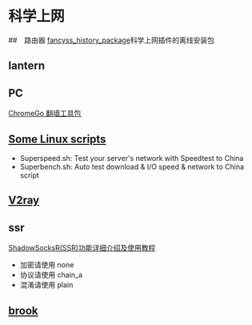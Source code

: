 # 科学上网

##　路由器
[fancyss_history_package](https://github.com/hq450/fancyss_history_package)科学上网插件的离线安装包

## lantern

## PC

[ChromeGo 翻墙工具包](https://github.com/killgcd/chromego)

## [Some Linux scripts](https://github.com/oooldking/script)

- Superspeed.sh: Test your server's network with Speedtest to China
- Superbench.sh: Auto test download & I/O speed & network to China script

## [V2ray](https://www.v2ray.com/awesome/tools.html)

## ssr

[ShadowSocksR(SSR)功能详细介绍及使用教程](https://www.quchao.net/ShadowsocksR.html)

- 加密请使用 none
- 协议请使用 chain_a
- 混淆请使用 plain

## [brook](https://github.com/Alvin9999/new-pac/wiki/%E8%87%AA%E5%BB%BAbrook%E6%9C%8D%E5%8A%A1%E5%99%A8%E6%95%99%E7%A8%8B)
